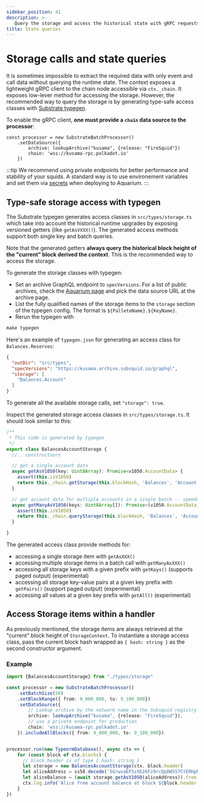 ```yaml
---
sidebar_position: 41
description: >-
   Query the storage and access the historical state with gRPC requests to the node
title: State queries
---
```


# Storage calls and state queries

It is sometimes impossible to extract the required data with only event and call data without querying the runtime state.
The context exposes a lightweight gRPC client to the chain node accessible via `ctx._chain`. 
It exposes low-lever method for accessing the storage. However, the recommended way to query the storage is by generating type-safe access classes with [Substrate typegen](/develop-a-squid/typegen). 

To enable the gRPC client, **one must provide a `chain` data source to the processor**:

```typescipt
const processor = new SubstrateBatchProcessor()
    .setDataSource({
        archive: lookupArchive("kusama", {release: "FireSquid"})
        chain: 'wss://kusama-rpc.polkadot.io'
    })
```

:::tip
We recommend using private endpoints for better performance and stability of your squids. A standard way is to use environement variables and set them via [secrets](/deploy-a-squid/env-variables#secrets) when deploying to Aquarium.
:::

## Type-safe storage access with typegen

The Substrate typegen generates access classes in `src/types/storage.ts` which take into account the historical runtime upgrades by exposing versioned getters (like `getAsVXXX()`). The generated access methods support both single key and batch queries. 

Note that the generated getters **always query the historical block height of the "current" block derived the context**. This is the recommended way to access the storage.

To generate the storage classes with typegen:

* Set an archive GraphQL endpoint to `specVersions`. For a list of public archives, check the [Aquarium page](https://app.subsquid.io/aquarium/archives) and pick the data source URL at the archive page.
* List the fully qualified names of the storage items to the `storage` section of the typegen config. The format is `${PalleteName}.${KeyName}`.
* Rerun the typegen with

```ts
make typegen
```

Here's an example of `typegen.json` for generating an access class for `Balances.Reserves`:

```json title=typegen.json
{
  "outDir": "src/types",
  "specVersions": "https://kusama.archive.subsquid.io/graphql", 
  "storage": [
    "Balances.Account"
  ]
}
```
To generate all the available storage calls, set `"storage": true`.


Inspect the generated storage access classes in `src/types/storage.ts`. It should look similar to this:

```typescript title=src/types/storage.ts
/**
 * This code is generated by typegen
 */
export class BalancesAccountStorage {
  //.. constructuors

  // get a single account data
  async getAsV1050(key: Uint8Array): Promise<v1050.AccountData> {
    assert(this.isV1050)
    return this._chain.getStorage(this.blockHash, 'Balances', 'Account', key)
  }

  // get account data for multiple accounts in a single batch -- speeds up processing a lot 
  async getManyAsV1050(keys: Uint8Array[]): Promise<(v1050.AccountData)[]> {
    assert(this.isV1050)
    return this._chain.queryStorage(this.blockHash, 'Balances', 'Account', keys.map(k => [k]))
  }

}
```

The generated access class provide methods for:

- accessing a single storage item with `getAsXXX()`
- accessing multiple storage items in a batch call with `getManyAsXXX()`
- accessing all storage keys with a given prefix with `getKeys()` (supports paged output) (experimental)
- accessing all storage key-value pairs at a given key prefix with `getPairs()` (support paged output) (experimental)
- accessing all values at a given key prefix with `getAll()` (experimental)


## Access Storage items within a handler

As previously mentioned, the storage items are always retrieved at the "current" block height of `StorageContext`. To instantiate a storage access class, pass the current block hash wrapped as `{ hash: string }` as the second constructor argument.

### Example

```typescript title=processor.ts
import {BalancesAccountStorage} from "./types/storage"

const processor = new SubstrateBatchProcessor()
    .setBatchSize(50)
    .setBlockRange({ from: 9_000_000, to: 9_100_000})
    .setDataSource({
        // Lookup archive by the network name in the Subsquid registry
        archive: lookupArchive("kusama", {release: "FireSquid"}),
        // use a private endpoint for production
        chain: 'wss://kusama-rpc.polkadot.io'
    }).includeAllBlocks({ from: 9_000_000, to: 9_100_000})


processor.run(new TypeormDatabase(), async ctx => {
    for (const block of ctx.blocks) { 
      // block.header is of type { hash: string }
      let storage = new BalancesAccountStorage(ctx, block.header)
      let aliceAddress = ss58.decode('5GrwvaEF5zXb26Fz9rcQpDWS57CtERHpNehXCPcNoHGKutQY').bytes
      let aliceBalance = (await storage.getAsV1050(aliceAddress)).free
      ctx.log.info(`Alice free account balance at block ${block.header.height}: ${aliceBalance.toString()}`)
    }
})
```
